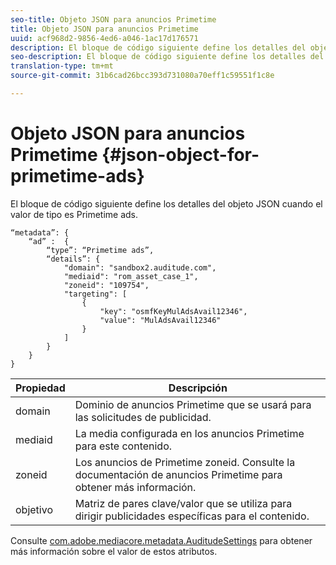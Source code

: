 ```yaml
---
seo-title: Objeto JSON para anuncios Primetime
title: Objeto JSON para anuncios Primetime
uuid: acf968d2-9856-4ed6-a046-1ac17d176571
description: El bloque de código siguiente define los detalles del objeto JSON cuando el valor de tipo es Primetime ads.
seo-description: El bloque de código siguiente define los detalles del objeto JSON cuando el valor de tipo es Primetime ads.
translation-type: tm+mt
source-git-commit: 31b6cad26bcc393d731080a70eff1c59551f1c8e

---
```



# Objeto JSON para anuncios Primetime {#json-object-for-primetime-ads}

El bloque de código siguiente define los detalles del objeto JSON cuando el valor de tipo es Primetime ads.

```
“metadata”: {
    “ad” :  {
        “type”: “Primetime ads”,
        “details”: {
            "domain": "sandbox2.auditude.com",
            "mediaid": "rom_asset_case_1",
            "zoneid": "109754",
            "targeting": [
                {
                    "key": "osmfKeyMulAdsAvail12346",
                    "value": "MulAdsAvail12346"
                }
            ]
        }
    }
}
```

| Propiedad | Descripción |
|---|---|
| domain | Dominio de anuncios Primetime que se usará para las solicitudes de publicidad. |
| mediaid | La media configurada en los anuncios Primetime para este contenido. |
| zoneid | Los anuncios de Primetime zoneid. Consulte la documentación de anuncios Primetime para obtener más información. |
| objetivo | Matriz de pares clave/valor que se utiliza para dirigir publicidades específicas para el contenido. |

Consulte [com.adobe.mediacore.metadata.AuditudeSettings](https://help.adobe.com/en_US/primetime/api/psdk/javadoc/com/adobe/mediacore/metadata/AuditudeSettings.html) para obtener más información sobre el valor de estos atributos.